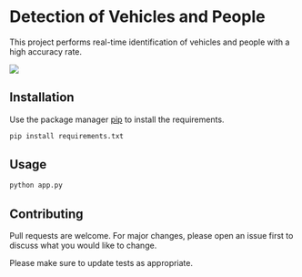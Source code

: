 # Detection of Vehicles and People

This project performs real-time identification of vehicles and people with a high accuracy rate.

<img src="https://github.com/rafaelscariot/detect-vehicles-and-people/blob/master/src/resources/result.png"/>

## Installation

Use the package manager [pip](https://pip.pypa.io/en/stable/) to install the requirements.

```bash
pip install requirements.txt
```

## Usage

```python
python app.py
```

## Contributing
Pull requests are welcome. For major changes, please open an issue first to discuss what you would like to change.

Please make sure to update tests as appropriate.
